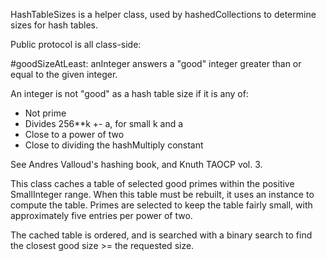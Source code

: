 HashTableSizes is a helper class, used by hashedCollections to determine sizes for hash tables.

Public protocol is all class-side:

#goodSizeAtLeast: anInteger 
  answers a "good" integer greater than or equal to the given integer.

An integer is not "good" as a hash table size if it is any of:
* Not prime
* Divides 256**k +- a, for small k and a
* Close to a power of two
* Close to dividing the hashMultiply constant

See Andres Valloud's hashing book, and Knuth TAOCP vol. 3.

This class caches a table of selected good primes within the positive SmallInteger range. When this table must be rebuilt, it uses an instance to compute the table. Primes are selected to keep the table fairly small, with approximately five entries per power of two.

The cached table is ordered, and is searched with a binary search to find the closest good size >= the requested size.